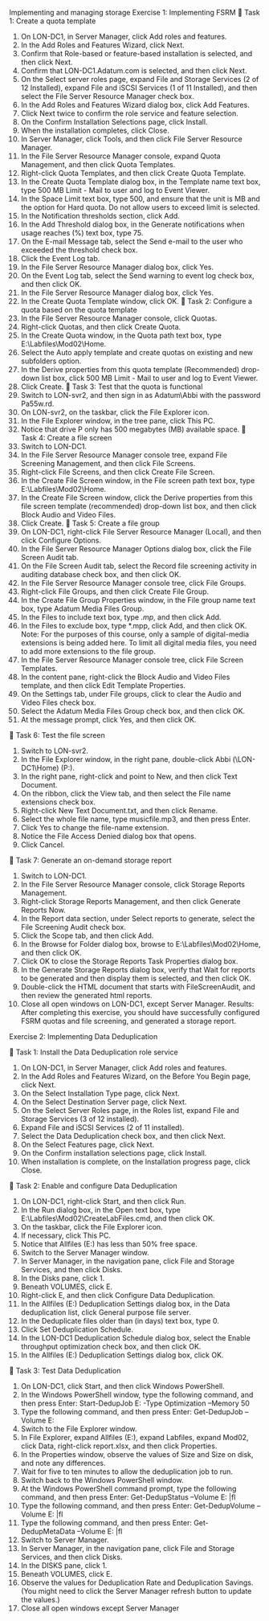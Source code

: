 Implementing and managing storage
Exercise 1: Implementing FSRM
 Task 1: Create a quota template
1. On LON-DC1, in Server Manager, click Add roles and features.
2. In the Add Roles and Features Wizard, click Next.
3. Confirm that Role-based or feature-based installation is selected, and then click Next.
4. Confirm that LON-DC1.Adatum.com is selected, and then click Next.
5. On the Select server roles page, expand File and Storage Services (2 of 12 Installed), expand
File and iSCSI Services (1 of 11 Installed), and then select the File Server Resource Manager
check box.
6. In the Add Roles and Features Wizard dialog box, click Add Features.
7. Click Next twice to confirm the role service and feature selection.
8. On the Confirm Installation Selections page, click Install.
9. When the installation completes, click Close.
10. In Server Manager, click Tools, and then click File Server Resource Manager.
11. In the File Server Resource Manager console, expand Quota Management, and then click Quota
Templates.
12. Right-click Quota Templates, and then click Create Quota Template.
13. In the Create Quota Template dialog box, in the Template name text box, type 500 MB Limit -
Mail to user and log to Event Viewer.
14. In the Space Limit text box, type 500, and ensure that the unit is MB and the option for Hard quota.
Do not allow users to exceed limit is selected.
15. In the Notification thresholds section, click Add.
16. In the Add Threshold dialog box, in the Generate notifications when usage reaches (%) text box,
type 75.
17. On the E-mail Message tab, select the Send e-mail to the user who exceeded the threshold
check box.
18. Click the Event Log tab.
19. In the File Server Resource Manager dialog box, click Yes.
20. On the Event Log tab, select the Send warning to event log check box, and then click OK.
21. In the File Server Resource Manager dialog box, click Yes.
22. In the Create Quota Template window, click OK.
 Task 2: Configure a quota based on the quota template
1. In the File Server Resource Manager console, click Quotas.
2. Right-click Quotas, and then click Create Quota.
3. In the Create Quota window, in the Quota path text box, type E:\Labfiles\Mod02\Home.
4. Select the Auto apply template and create quotas on existing and new subfolders option.
5. In the Derive properties from this quota template (Recommended) drop-down list box, click
500 MB Limit - Mail to user and log to Event Viewer.
6. Click Create.
 Task 3: Test that the quota is functional
1. Switch to LON-svr2, and then sign in as Adatum\Abbi with the password Pa55w.rd.
2. On LON-svr2, on the taskbar, click the File Explorer icon.
3. In the File Explorer window, in the tree pane, click This PC.
4. Notice that drive P only has 500 megabytes (MB) available space.
 Task 4: Create a file screen
1. Switch to LON-DC1.
2. In the File Server Resource Manager console tree, expand File Screening Management, and then
click File Screens.
3. Right-click File Screens, and then click Create File Screen.
4. In the Create File Screen window, in the File screen path text box, type E:\Labfiles\Mod02\Home.
5. In the Create File Screen window, click the Derive properties from this file screen template
(recommended) drop-down list box, and then click Block Audio and Video Files.
6. Click Create.
 Task 5: Create a file group
1. On LON-DC1, right-click File Server Resource Manager (Local), and then click Configure Options.
2. In the File Server Resource Manager Options dialog box, click the File Screen Audit tab.
3. On the File Screen Audit tab, select the Record file screening activity in auditing database check
box, and then click OK.
4. In the File Server Resource Manager console tree, click File Groups.
5. Right-click File Groups, and then click Create File Group.
6. In the Create File Group Properties window, in the File group name text box, type Adatum Media
Files Group.
7. In the Files to include text box, type *.mp*, and then click Add.
8. In the Files to exclude box, type *.mpp, click Add, and then click OK.
Note: For the purposes of this course, only a sample of digital-media extensions is being
added here. To limit all digital media files, you need to add more extensions to the file group.
9. In the File Server Resource Manager console tree, click File Screen Templates.
10. In the content pane, right-click the Block Audio and Video Files template, and then click Edit
Template Properties.
11. On the Settings tab, under File groups, click to clear the Audio and Video Files check box.
12. Select the Adatum Media Files Group check box, and then click OK.
13. At the message prompt, click Yes, and then click OK.

 Task 6: Test the file screen
1. Switch to LON-svr2.
2. In the File Explorer window, in the right pane, double-click Abbi (\\LON-DC1\Home) (P:).
3. In the right pane, right-click and point to New, and then click Text Document.
4. On the ribbon, click the View tab, and then select the File name extensions check box.
5. Right-click New Text Document.txt, and then click Rename.
6. Select the whole file name, type musicfile.mp3, and then press Enter.
7. Click Yes to change the file-name extension.
8. Notice the File Access Denied dialog box that opens.
9. Click Cancel.

 Task 7: Generate an on-demand storage report
1. Switch to LON-DC1.
2. In the File Server Resource Manager console, click Storage Reports Management.
3. Right-click Storage Reports Management, and then click Generate Reports Now.
4. In the Report data section, under Select reports to generate, select the File Screening Audit
check box.
5. Click the Scope tab, and then click Add.
6. In the Browse for Folder dialog box, browse to E:\Labfiles\Mod02\Home, and then click OK.
7. Click OK to close the Storage Reports Task Properties dialog box.
8. In the Generate Storage Reports dialog box, verify that Wait for reports to be generated and
then display them is selected, and then click OK.
9. Double-click the HTML document that starts with FileScreenAudit, and then review the generated
html reports.
10. Close all open windows on LON-DC1, except Server Manager.
Results: After completing this exercise, you should have successfully configured FSRM quotas and file
screening, and generated a storage report.


Exercise 2: Implementing Data Deduplication

 Task 1: Install the Data Deduplication role service
1. On LON-DC1, in Server Manager, click Add roles and features.
2. In the Add Roles and Features Wizard, on the Before You Begin page, click Next.
3. On the Select Installation Type page, click Next.
4. On the Select Destination Server page, click Next.
5. On the Select Server Roles page, in the Roles list, expand File and Storage Services (3 of 12
installed).
6. Expand File and iSCSI Services (2 of 11 installed).
7. Select the Data Deduplication check box, and then click Next.
8. On the Select Features page, click Next.
9. On the Confirm installation selections page, click Install.
10. When installation is complete, on the Installation progress page, click Close.

 Task 2: Enable and configure Data Deduplication
1. On LON-DC1, right-click Start, and then click Run.
2. In the Run dialog box, in the Open text box, type E:\Labfiles\Mod02\CreateLabFiles.cmd, and then
click OK.
3. On the taskbar, click the File Explorer icon.
4. If necessary, click This PC.
5. Notice that Allfiles (E:) has less than 50% free space.
6. Switch to the Server Manager window.
7. In Server Manager, in the navigation pane, click File and Storage Services, and then click Disks.
8. In the Disks pane, click 1.
9. Beneath VOLUMES, click E.
10. Right-click E, and then click Configure Data Deduplication.
11. In the Allfiles (E:\) Deduplication Settings dialog box, in the Data deduplication list, click General
purpose file server.
12. In the Deduplicate files older than (in days) text box, type 0.
13. Click Set Deduplication Schedule.
14. In the LON-DC1 Deduplication Schedule dialog box, select the Enable throughput optimization
check box, and then click OK.
15. In the Allfiles (E:\) Deduplication Settings dialog box, click OK.

 Task 3: Test Data Deduplication
1. On LON-DC1, click Start, and then click Windows PowerShell.
2. In the Windows PowerShell window, type the following command, and then press Enter:
Start-DedupJob E: -Type Optimization –Memory 50
3. Type the following command, and then press Enter:
Get-DedupJob –Volume E:
4. Switch to the File Explorer window.
5. In File Explorer, expand Allfiles (E:), expand Labfiles, expand Mod02, click Data, right-click
report.xlsx, and then click Properties.
6. In the Properties window, observe the values of Size and Size on disk, and note any differences.
7. Wait for five to ten minutes to allow the deduplication job to run.
8. Switch back to the Windows PowerShell window.
9. At the Windows PowerShell command prompt, type the following command, and then press Enter:
Get-DedupStatus –Volume E: |fl
10. Type the following command, and then press Enter:
Get-DedupVolume –Volume E: |fl
11. Type the following command, and then press Enter:
Get-DedupMetaData –Volume E: |fl
12. Switch to Server Manager.
13. In Server Manager, in the navigation pane, click File and Storage Services, and then click Disks.
14. In the DISKS pane, click 1.
15. Beneath VOLUMES, click E.
16. Observe the values for Deduplication Rate and Deduplication Savings. (You might need to click
the Server Manager refresh button to update the values.)
17. Close all open windows except Server Manager

